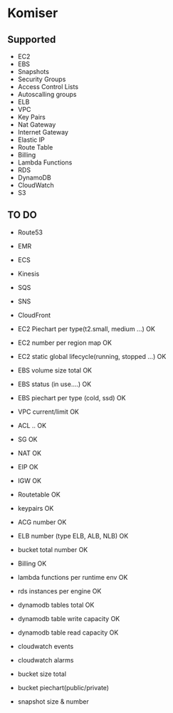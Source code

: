 # Komiser

## Supported

* EC2
* EBS
* Snapshots
* Security Groups
* Access Control Lists
* Autoscalling groups
* ELB
* VPC
* Key Pairs
* Nat Gateway
* Internet Gateway
* Elastic IP
* Route Table
* Billing
* Lambda Functions
* RDS
* DynamoDB
* CloudWatch
* S3

## TO DO

* Route53
* EMR
* ECS
* Kinesis
* SQS
* SNS
* CloudFront

* EC2 Piechart per type(t2.small, medium ...) OK
* EC2 number per region map   OK 
* EC2 static global lifecycle(running, stopped ...) OK
* EBS volume size total OK
* EBS status (in use....) OK
* EBS piechart per type (cold, ssd) OK
* VPC current/limit OK
* ACL .. OK
* SG OK
* NAT OK
* EIP OK
* IGW OK
* Routetable OK
* keypairs OK
* ACG number OK
* ELB number (type ELB, ALB, NLB) OK
* bucket total number OK
* Billing OK
* lambda functions per runtime env OK
* rds instances per engine OK
* dynamodb tables total OK
* dynamodb table write capacity OK
* dynamodb table read capacity OK
* cloudwatch events
* cloudwatch alarms
* bucket size total
* bucket piechart(public/private)
* snapshot size & number
